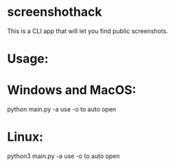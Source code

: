 # screenshothack
This is a CLI app that will let you find public screenshots.

# Usage:

# Windows and MacOS:
python main.py -a <amount of screenshots>
use -o to auto open

# Linux:
python3 main.py -a <amount of screenshots>
use -o to auto open
